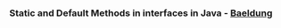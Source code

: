 ### Static and Default Methods in interfaces in Java - [Baeldung](https://www.baeldung.com/java-static-default-methods)

